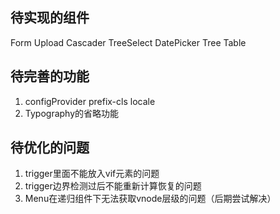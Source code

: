 ## 待实现的组件
Form Upload Cascader TreeSelect DatePicker Tree Table
## 待完善的功能
1. configProvider prefix-cls locale
2. Typography的省略功能
## 待优化的问题
1. trigger里面不能放入vif元素的问题
2. trigger边界检测过后不能重新计算恢复的问题
3. Menu在递归组件下无法获取vnode层级的问题（后期尝试解决）
